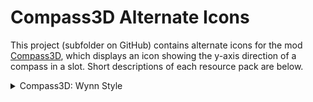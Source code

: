 # Compass3D Alternate Icons

This project (subfolder on GitHub) contains alternate icons for the mod [Compass3D][compass3d-modrinth], which displays an icon showing the y-axis direction of a compass in a slot.
Short descriptions of each resource pack are below.

<details>
  <summary>Compass3D: Wynn Style</summary>

This resource pack colors the arrows to match [Wynncraft][wynn]'s compass.

</details>

[compass3d-modrinth]: https://modrinth.com/mod/compass3d
[wynn]: https://wynncraft.com/
